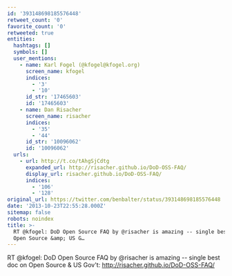 ```yaml
---
id: '393148698185576448'
retweet_count: '0'
favorite_count: '0'
retweeted: true
entities:
  hashtags: []
  symbols: []
  user_mentions:
    - name: Karl Fogel (@kfogel@kfogel.org)
      screen_name: kfogel
      indices:
        - '3'
        - '10'
      id_str: '17465603'
      id: '17465603'
    - name: Dan Risacher
      screen_name: risacher
      indices:
        - '35'
        - '44'
      id_str: '10096062'
      id: '10096062'
  urls:
    - url: http://t.co/tAhgSjCdtg
      expanded_url: http://risacher.github.io/DoD-OSS-FAQ/
      display_url: risacher.github.io/DoD-OSS-FAQ/
      indices:
        - '106'
        - '128'
original_url: https://twitter.com/benbalter/status/393148698185576448
date: '2013-10-23T22:55:28.000Z'
sitemap: false
robots: noindex
title: >-
  RT @kfogel: DoD Open Source FAQ by @risacher is amazing -- single best doc on
  Open Source &amp; US G…
---
```


RT @kfogel: DoD Open Source FAQ by @risacher is amazing -- single best doc on Open Source &amp; US Gov't: http://risacher.github.io/DoD-OSS-FAQ/